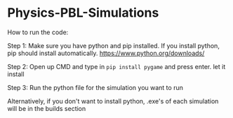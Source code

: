 # Physics-PBL-Simulations
How to run the code:

Step 1: Make sure you have python and pip installed. If you install python, pip should install automatically. 
https://www.python.org/downloads/

Step 2: Open up CMD and type in
  `pip install pygame`
and press enter. let it install

Step 3: Run the python file for the simulation you want to run

Alternatively, if you don't want to install python, .exe's of each simulation will be in the builds section

